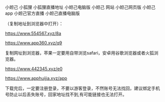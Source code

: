 小妲己 小狐狸
小狐狸直播地址
小妲己电脑版
小妲己 网站
小妲己网页版
小妲己app
小妲己官方直播
小妲己直播电脑版

（复制地址到浏览器中打开）：

https://www.554567.xyz/8a

https://www.app360.xyz/q9

复制网址到浏览器，苹果一定要用自带浏览safari，安卓用谷歌浏览器或者火狐浏览器。

https://www.442345.xyz/e0

https://www.apphuijia.xyz/app


下载完后，一定要注册登录，不要以游客登录，不然账号无法找回，建议绑定手机号防止以后丢失账号，回家地址找不到,有可能链接也无法打开。

